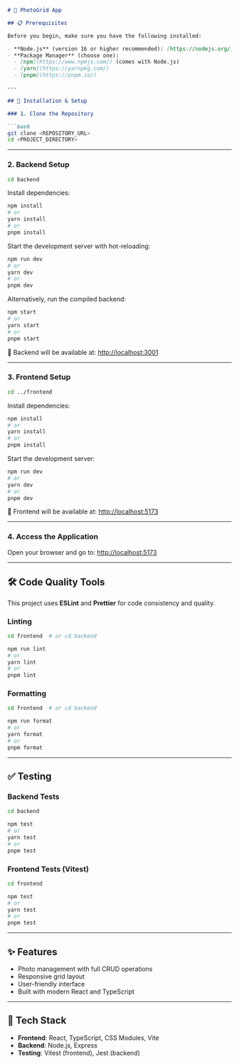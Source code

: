 ```markdown
# 📸 PhotoGrid App

## 📋 Prerequisites

Before you begin, make sure you have the following installed:

- **Node.js** (version 16 or higher recommended): [https://nodejs.org/](https://nodejs.org/)
- **Package Manager** (choose one):
  - [npm](https://www.npmjs.com/) (comes with Node.js)
  - [yarn](https://yarnpkg.com/)
  - [pnpm](https://pnpm.io/)

---

## 🚀 Installation & Setup

### 1. Clone the Repository

```bash
git clone <REPOSITORY_URL>
cd <PROJECT_DIRECTORY>
```

---

### 2. Backend Setup

```bash
cd backend
```

Install dependencies:

```bash
npm install
# or
yarn install
# or
pnpm install
```

Start the development server with hot-reloading:

```bash
npm run dev
# or
yarn dev
# or
pnpm dev
```

Alternatively, run the compiled backend:

```bash
npm start
# or
yarn start
# or
pnpm start
```

🔗 Backend will be available at: [http://localhost:3001](http://localhost:3001)

---

### 3. Frontend Setup

```bash
cd ../frontend
```

Install dependencies:

```bash
npm install
# or
yarn install
# or
pnpm install
```

Start the development server:

```bash
npm run dev
# or
yarn dev
# or
pnpm dev
```

🔗 Frontend will be available at: [http://localhost:5173](http://localhost:5173)

---

### 4. Access the Application

Open your browser and go to: [http://localhost:5173](http://localhost:5173)

---

## 🛠️ Code Quality Tools

This project uses **ESLint** and **Prettier** for code consistency and quality.

### Linting

```bash
cd frontend  # or cd backend

npm run lint
# or
yarn lint
# or
pnpm lint
```

### Formatting

```bash
cd frontend  # or cd backend

npm run format
# or
yarn format
# or
pnpm format
```

---

## ✅ Testing

### Backend Tests

```bash
cd backend

npm test
# or
yarn test
# or
pnpm test
```

### Frontend Tests (Vitest)

```bash
cd frontend

npm test
# or
yarn test
# or
pnpm test
```

---

## ✨ Features

- Photo management with full CRUD operations
- Responsive grid layout
- User-friendly interface
- Built with modern React and TypeScript

---

## 🧰 Tech Stack

- **Frontend**: React, TypeScript, CSS Modules, Vite  
- **Backend**: Node.js, Express  
- **Testing**: Vitest (frontend), Jest (backend)
```

